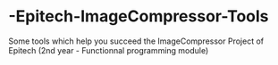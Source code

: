 # -Epitech-ImageCompressor-Tools
Some tools which help you succeed the ImageCompressor Project of Epitech (2nd year - Functionnal programming module)
